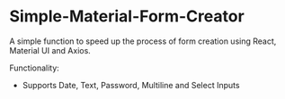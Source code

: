 # Simple-Material-Form-Creator
A simple function to speed up the process of form creation using React, Material UI and Axios. 

Functionality:
- Supports Date, Text, Password, Multiline and Select Inputs

